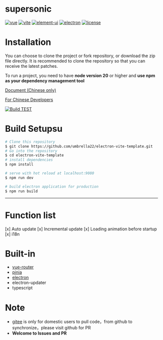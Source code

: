 # supersonic

[![vue](https://img.shields.io/badge/vue-3.4.21-brightgreen.svg)](https://github.com/vuejs/vue-next)
[![vite](https://img.shields.io/badge/vite-5.2.7-brightgreen.svg)](https://github.com/vitejs/vite)
[![element-ui](https://img.shields.io/badge/element-plus-brightgreen.svg)](https://www.npmjs.org/package/element-plus)
[![electron](https://img.shields.io/badge/electron-29.1.6-brightgreen.svg)](https://github.com/electron/electron)
[![license](https://img.shields.io/github/license/mashape/apistatus.svg)](https://github.com/umbrella22/electron-vite-template/blob/master/LICENSE)

# Installation

You can choose to clone the project or fork repository, or download the zip file directly. It is recommended to clone the repository so that you can receive the latest patches.

To run a project, you need to have **node version 20** or higher and **use npm as your dependency management tool**

[Document (Chinese only)](https://umbrella22.github.io/-doc/)

[For Chinese Developers](/README_ZH.md)

[![Build TEST](https://github.com/umbrella22/electron-vite-template/actions/workflows/Build.yml/badge.svg)](https://github.com/umbrella22/electron-vite-template/actions/workflows/Build.yml)

# Build Setupsu

```bash
# Clone this repository
$ git clone https://github.com/umbrella22/electron-vite-template.git
# Go into the repository
$ cd electron-vite-template
# install dependencies
$ npm install

# serve with hot reload at localhost:9080
$ npm run dev

# build electron application for production
$ npm run build


```

---

# Function list

[x] Auto update
[x] Incremental update
[x] Loading animation before startup
[x] i18n

# Built-in

- [vue-router](https://next.router.vuejs.org/index.html)
- [pinia](https://pinia.esm.dev/)
- [electron](http://www.electronjs.org/docs)
- electron-updater
- typescript

# Note

- [gitee](https://gitee.com/Zh-Sky/electron-vite-template) is only for domestic users to pull code，from github to synchronize，please visit github for PR
- **Welcome to Issues and PR**
